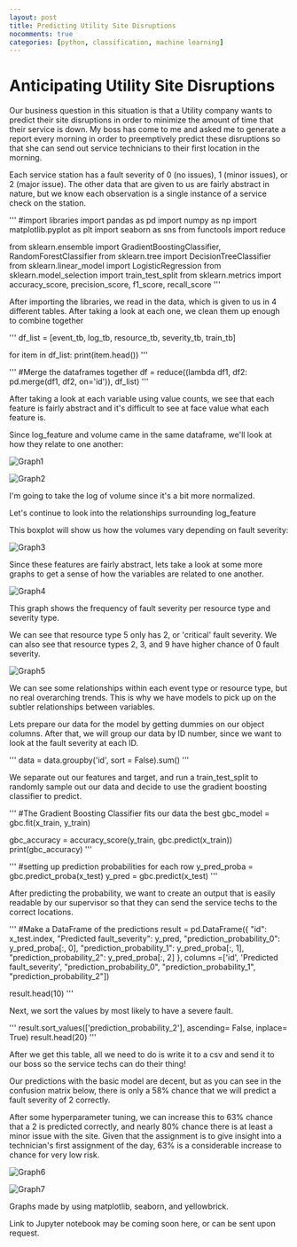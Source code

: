 ```yaml
---
layout: post
title: Predicting Utility Site Disruptions
nocomments: true
categories: [python, classification, machine learning]
---
```


Anticipating Utility Site Disruptions
====================

Our business question in this situation is that a Utility company wants to predict their site disruptions in order to minimize the amount of time that their service is down. My boss has come to me and asked me to generate a report every morning in order to preemptively predict these disruptions so that she can send out service technicians to their first location in the morning.

Each service station has a fault severity of 0 (no issues), 1 (minor issues), or 2 (major issue). The other data that are given to us are fairly abstract in nature, but we know each observation is a single instance of a service check on the station.


'''
#import libraries
import pandas as pd
import numpy as np
import matplotlib.pyplot as plt
import seaborn as sns
from functools import reduce

from sklearn.ensemble import GradientBoostingClassifier, RandomForestClassifier
from sklearn.tree import DecisionTreeClassifier
from sklearn.linear_model import LogisticRegression
from sklearn.model_selection import train_test_split
from sklearn.metrics import accuracy_score, precision_score, f1_score, recall_score
'''

After importing the libraries, we read in the data, which is given to us in 4 different tables. After taking a look at each one, we clean them up enough to combine together

'''
df_list = [event_tb, log_tb, resource_tb, severity_tb, train_tb]

for item in df_list:
    print(item.head())
'''


'''
#Merge the dataframes together
df = reduce((lambda df1, df2: pd.merge(df1, df2, on='id')), df_list)
'''

After taking a look at each variable using value counts, we see that each feature is fairly abstract and it's difficult to see at face value what each feature is.

Since log_feature and volume came in the same dataframe, we'll look at how they relate to one another:

![Graph1](/assets/Project1/Proj1Graph1.png)

![Graph2](/assets/Project1/Proj1Graph2.png)

I'm going to take the log of volume since it's a bit more normalized.

Let's continue to look into the relationships surrounding log_feature

This boxplot will show us how the volumes vary depending on fault severity:

![Graph3](/assets/Project1/Proj1Graph3.png)


Since these features are fairly abstract, lets take a look at some more graphs to get a sense of how the variables are related to one another.

![Graph4](/assets/Project1/Proj1Graph4.png)

This graph shows the frequency of fault severity per resource type and severity type.

We can see that resource type 5 only has 2, or 'critical' fault severity. We can also see that resource types 2, 3, and 9 have higher chance of 0 fault severity.

![Graph5](/assets/Project1/Proj1Graph5.png)

We can see some relationships within each event type or resource type, but no real overarching trends. This is why we have models to pick up on the subtler relationships between variables.

Lets prepare our data for the model by getting dummies on our object columns. After that, we will group our data by ID number, since we want to look at the fault severity at each ID.


'''
data = data.groupby('id', sort = False).sum()
'''

We separate out our features and target, and run a train_test_split to randomly sample out our data and decide to use the gradient boosting classifier to predict.



'''
#The Gradient Boosting Classifier fits our data the best
gbc_model = gbc.fit(x_train, y_train)

gbc_accuracy = accuracy_score(y_train, gbc.predict(x_train))
print(gbc_accuracy)
'''

'''
#setting up prediction probabilities for each row
y_pred_proba = gbc.predict_proba(x_test)
y_pred = gbc.predict(x_test)
'''

After predicting the probability, we want to create an output that is easily readable by our supervisor so that they can send the service techs to the correct locations.

'''
#Make a DataFrame of the predictions
result = pd.DataFrame({
    "id": x_test.index,
    "Predicted fault_severity": y_pred,
    "prediction_probability_0": y_pred_proba[:, 0],
    "prediction_probability_1": y_pred_proba[:, 1],
    "prediction_probability_2": y_pred_proba[:, 2]
}, columns =['id', 'Predicted fault_severity', "prediction_probability_0",
            "prediction_probability_1", "prediction_probability_2"])

result.head(10)
'''

Next, we sort the values by most likely to have a severe fault.

'''
result.sort_values(['prediction_probability_2'], ascending= False, inplace= True)
result.head(20)
'''

After we get this table, all we need to do is write it to a csv and send it to our boss so the service techs can do their thing!


Our predictions with the basic model are decent, but as you can see in the confusion matrix below, there is only a 58% chance that we will predict a fault severity of 2 correctly.

After some hyperparameter tuning, we can increase this to 63% chance that a 2 is predicted correctly, and nearly 80% chance there is at least a minor issue with the site. Given that the assignment is to give insight into a technician's first assignment of the day, 63% is a considerable increase to chance for very low risk.


![Graph6](/assets/Project1/ConfMatrix1.png)

![Graph7](/assets/Project1/ConfMatrix2.png)

Graphs made by using matplotlib, seaborn, and yellowbrick.

Link to Jupyter notebook may be coming soon here, or can be sent upon request.
